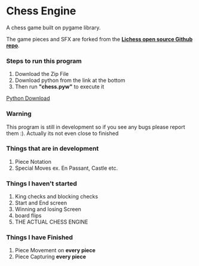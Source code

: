 # Chess Engine
A chess game built on pygame library.

The game pieces and SFX are forked from the [**Lichess open source Github repo**](https://github.com/lichess-org).

### Steps to run this program

1. Download the Zip File
2. Download python from the link at the bottom
3. Then run **"chess.pyw"** to execute it

[Python Download](https://www.python.org/downloads/)

 ### **Warning** 
 
 This program is still in development so if you see any bugs please report them :).
 Actually its not even close to finished

 ### Things that are in development

 1. Piece Notation
 2. Special Moves ex. En Passant, Castle etc.

### Things I haven't started

1. King checks and blocking checks
2. Start and End screen
3. Winning and losing Screen
4. board flips
5. THE ACTUAL CHESS ENGINE

### Things I have Finished

1. Piece Movement on **every piece**
2. Piece Capturing **every piece**
